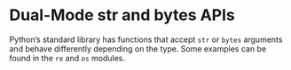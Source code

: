 # Dual-Mode str and bytes APIs

Python’s standard library has functions that accept `str` or `bytes` arguments and behave differently depending on the type. Some examples can be found in the `re` and `os` modules.